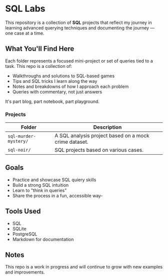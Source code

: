 # SQL Labs

This repository is a collection of **SQL** projects that reflect my journey in learning advanced querying techniques and documenting the journey — one case at a time.

## What You'll Find Here

Each folder represents a focused mini-project or set of queries tied to a task.
This repo is a collection of:
- Walkthroughs and solutions to SQL-based games 
- Tips and SQL tricks I learn along the way
- Notes and breakdowns of how I approach each problem
- Queries with commentary, not just answers

It's part blog, part notebook, part playground.

### Projects

| Folder                  | Description |
|--------------------------|-------------|
| `sql-murder-mystery/` | A SQL analysis project based on a mock crime dataset. |
| `sql-noir/` | SQL projects based on various cases. |

## Goals

- Practice and showcase SQL quiery skills 
- Build a strong SQL intuition
- Learn to "think in queries"
- Share the process in a fun, accessible way- 

## Tools Used

- SQL
- SQLite
- PostgreSQL 
- Markdown for documentation

## Notes

This repo is a work in progress and will continue to grow with new examples and improvements.
